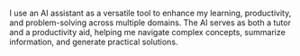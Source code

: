 I use an AI assistant as a versatile tool to enhance my learning, productivity, and problem-solving across multiple domains. The AI serves as both a tutor and a productivity aid, helping me navigate complex concepts, summarize information, and generate practical solutions.
